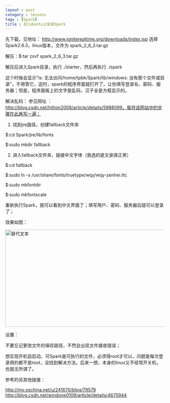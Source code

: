 ```yaml
---
layout : post
category : lessons
tags : [Spark]
title : 在lubuntu上安装Spark
---
```



先下载，见地址： http://www.igniterealtime.org/downloads/index.jsp
选择Spark2.6.3，linux版本，文件为 spark_2_6_3.tar.gz

解压：$:tar zxvf spark_2_6_3.tar.gz

解压后进入Spark目录，执行 ./starter，然后再执行 ./spark

这个时候会显示“ls: 无法访问/home/tpbk/Spark/lib/windows: 没有那个文件或目录”，不用管它，这时，spark的程序界面就打开了，让你填写登录名、密码、服务器；但是，程序面板上的文字是乱码，汉子全是方框显示的。

解决乱码：
参见网址 ： http://blog.csdn.net/hitlion2008/article/details/5988099，我将该网站中的步骤在此再写一遍：

 1. 找到jre路径，创建fallback文件夹

 $:cd Spark/jre/lib/fonts
 
 $:sudo mkdir fallback
 
 2. 进入fallback文件夹，链接中文字体（我选的是文泉驿正黑）

 $:cd fallback
 
 $:sudo ln -s /usr/share/fonts/truetype/wqy/wqy-zenhei.ttc
 
 $:sudo mkfontdir
 
 $:sudo mkfontscale
 
重新执行Spark，就可以看到中文界面了；填写用户、密码、服务器后就可以登录了；

效果如图：

<img src="/assets/img/1366x768.png" alt="替代文本" title="标题文本" width="546" height='307'/>

设置：

不要忘记更改文件的保存路径，不然会出现文件接收错误；

想实现开机自启动，可Spark是可执行的文件，必须得root才可以，问题是每次登录用的都不是root，没找到解决方法。后来一想，本身的linux又不经常开关机，也就无所谓了。

参考的另其他链接：

http://my.oschina.net/u/241670/blog/79579 
http://blog.csdn.net/windone0109/article/details/4675944
